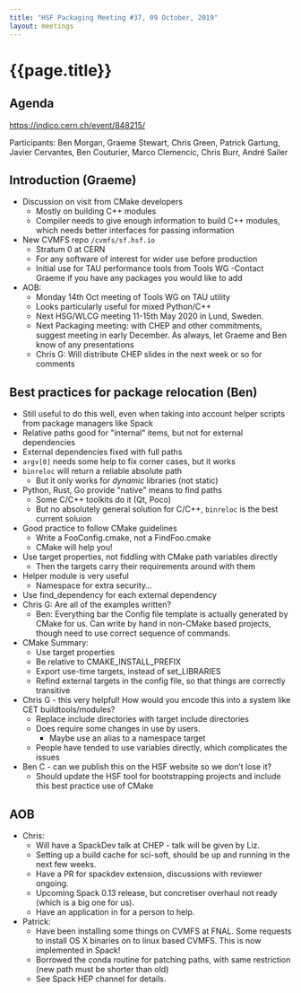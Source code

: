 ```yaml
---
title: "HSF Packaging Meeting #37, 09 October, 2019"
layout: meetings
---
```


# {{page.title}}

## Agenda

[<span class="underline">https://indico.cern.ch/event/848215/</span>](https://indico.cern.ch/event/835207/)

Participants: Ben Morgan, Graeme Stewart, Chris Green, Patrick Gartung, Javier
Cervantes, Ben Couturier, Marco Clemencic, Chris Burr, André Sailer

## Introduction (Graeme)

- Discussion on visit from CMake developers
  - Mostly on building C++ modules
  - Compiler needs to give enough information to build C++ modules, which needs
    better interfaces for passing information
- New CVMFS repo `/cvmfs/sf.hsf.io`
  - Stratum 0 at CERN
  - For any software of interest for wider use before production
  - Initial use for TAU performance tools from Tools WG -Contact Graeme if you
    have any packages you would like to add
- AOB:
  - Monday 14th Oct meeting of Tools WG on TAU utility
  - Looks particularly useful for mixed Python/C++
  - Next HSG/WLCG meeting 11-15th May 2020 in Lund, Sweden.
  - Next Packaging meeting: with CHEP and other commitments, suggest meeting in
    early December. As always, let Graeme and Ben know of any presentations
  - Chris G: Will distribute CHEP slides in the next week or so for comments

## Best practices for package relocation (Ben)

- Still useful to do this well, even when taking into account helper scripts
  from package managers like Spack
- Relative paths good for "internal" items, but not for external dependencies
- External dependencies fixed with full paths
- `argv[0]` needs some help to fix corner cases, but it works
- `binreloc` will return a reliable absolute path
  - But it only works for _dynamic_ libraries (not static)
- Python, Rust, Go provide "native" means to find paths
  - Some C/C++ toolkits do it (Qt, Poco)
  - But no absolutely general solution for C/C++, `binreloc` is the best current
    soluion
- Good practice to follow CMake guidelines
  - Write a FooConfig.cmake, not a FindFoo.cmake
  - CMake will help you!
- Use target properties, not fiddling with CMake path variables directly
  - Then the targets carry their requirements around with them
- Helper module is very useful
  - Namespace for extra security…
- Use find_dependency for each external dependency
- Chris G: Are all of the examples written?
  - Ben: Everything bar the Config file template is actually generated by CMake
    for us. Can write by hand in non-CMake based projects, though need to use
    correct sequence of commands.
- CMake Summary:
  - Use target properties
  - Be relative to CMAKE_INSTALL_PREFIX
  - Export use-time targets, instead of set_LIBRARIES
  - Refind external targets in the config file, so that things are correctly
    transitive
- Chris G - this very helpful! How would you encode this into a system like CET
  buildtools/modules?
  - Replace include directories with target include directories
  - Does require some changes in use by users.
    - Maybe use an alias to a namespace target
  - People have tended to use variables directly, which complicates the issues
- Ben C - can we publish this on the HSF website so we don’t lose it?
  - Should update the HSF tool for bootstrapping projects and include this best
    practice use of CMake

## AOB

- Chris:
  - Will have a SpackDev talk at CHEP - talk will be given by Liz.
  - Setting up a build cache for sci-soft, should be up and running in the next
    few weeks.
  - Have a PR for spackdev extension, discussions with reviewer ongoing.
  - Upcoming Spack 0.13 release, but concretiser overhaul not ready (which is a
    big one for us).
  - Have an application in for a person to help.
- Patrick:
  - Have been installing some things on CVMFS at FNAL. Some requests to install
    OS X binaries on to linux based CVMFS. This is now implemented in Spack!
  - Borrowed the conda routine for patching paths, with same restriction (new
    path must be shorter than old)
  - See Spack HEP channel for details.
